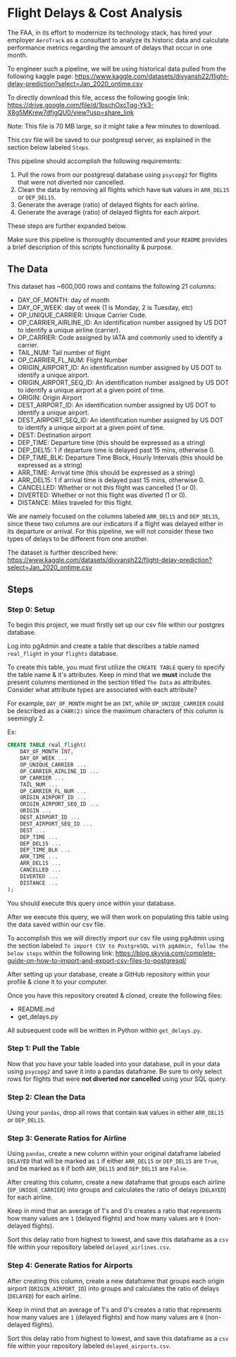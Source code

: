 # Flight Delays & Cost Analysis

The FAA, in its effort to modernize its technology stack, has hired your employer `AeroTrack` as a consultant to analyze its historic data and calculate performance metrics regarding the amount of delays that occur in one month.

To engineer such a pipeline, we will be using historical data pulled from the following kaggle page: https://www.kaggle.com/datasets/divyansh22/flight-delay-prediction?select=Jan_2020_ontime.csv 

To directly download this file, access the following google link: https://drive.google.com/file/d/1bschOxcTqg-Yk3-X8g5MKrew7dfjgQU0/view?usp=share_link 

Note: This file is 70 MB large, so it might take a few minutes to download. 

This csv file will be saved to our postgresql server, as explained in the section below labeled `Steps`. 

This pipeline should accomplish the following requirements: 
1. Pull the rows from our postgresql database using `psycopg2` for flights that were not diverted nor cancelled.
2. Clean the data by removing all flights which have `NaN` values in `ARR_DEL15` or `DEP_DEL15`.
3. Generate the average (ratio) of delayed flights for each airline.
4. Generate the average (ratio) of delayed flights for each airport.

These steps are further expanded below.

Make sure this pipeline is thoroughly documented and your `README` provides a brief description of this scripts functionality & purpose.

## The Data

This dataset has ~600,000 rows and contains the following 21 columns:
* DAY_OF_MONTH: day of month
* DAY_OF_WEEK: day of week (1 is Monday, 2 is Tuesday, etc)
* OP_UNIQUE_CARRIER: Unique Carrier Code. 
* OP_CARRIER_AIRLINE_ID: An identification number assigned by US DOT to identify a unique airline (carrier).
* OP_CARRIER: Code assigned by IATA and commonly used to identify a carrier.
* TAIL_NUM: Tail number of flight
* OP_CARRIER_FL_NUM: Flight Number
* ORIGIN_AIRPORT_ID: An identification number assigned by US DOT to identify a unique airport.
* ORIGIN_AIRPORT_SEQ_ID: An identification number assigned by US DOT to identify a unique airport at a given point of time.
* ORIGIN: Origin Airport
* DEST_AIRPORT_ID: An identification number assigned by US DOT to identify a unique airport.
* DEST_AIRPORT_SEQ_ID: An identification number assigned by US DOT to identify a unique airport at a given point of time.
* DEST: Destination airport
* DEP_TIME: Departure time (this should be expressed as a string)
* DEP_DEL15: 1 if departure time is delayed past 15 mins, otherwise 0.
* DEP_TIME_BLK: Departure Time Block, Hourly Intervals (this should be expressed as a string)
* ARR_TIME: Arrival time (this should be expressed as a string)
* ARR_DEL15: 1 if arrival time is delayed past 15 mins, otherwise 0.
* CANCELLED: Whether or not this flight was cancelled (1 or 0).
* DIVERTED: Whether or not this flight was diverted (1 or 0).
* DISTANCE: Miles traveled for this flight.

We are namely focused on the columns labeled `ARR_DEL15` and `DEP_DEL15`, since these two columns are our indicators if a flight was delayed either in its departure or arrival. For this pipeline, we will not consider these two types of delays to be different from one another.

The dataset is further described here: https://www.kaggle.com/datasets/divyansh22/flight-delay-prediction?select=Jan_2020_ontime.csv 

## Steps

### Step 0: Setup

To begin this project, we must firstly set up our csv file within our postgres database.

Log into pgAdmin and create a table that describes a table named `real_flight` in your `flights` database.

To create this table, you must first utilize the `CREATE TABLE` query to specify the table name & it's attributes. Keep in mind that we **must** include the present columns mentioned in the section titled `The Data` as attributes. Consider what attribute types are associated with each attribute?

For example, `DAY_OF_MONTH` might be an `INT`, while `OP_UNIQUE_CARRIER` could be described as a `CHAR(2)` since the maximum characters of this column is seemingly 2. 

Ex:
```sql
CREATE TABLE real_flight(
    DAY_OF_MONTH INT,
    DAY_OF_WEEK ...
    OP_UNIQUE_CARRIER ...
    OP_CARRIER_AIRLINE_ID ...
	OP_CARRIER ...
	TAIL_NUM ...
	OP_CARRIER_FL_NUM ...
	ORIGIN_AIRPORT_ID ...
	ORIGIN_AIRPORT_SEQ_ID ...
	ORIGIN ...
	DEST_AIRPORT_ID ...
	DEST_AIRPORT_SEQ_ID ...
	DEST ...
	DEP_TIME ...
	DEP_DEL15 ...
	DEP_TIME_BLK ...
	ARR_TIME ...
	ARR_DEL15 ...
	CANCELLED ...
	DIVERTED ...
	DISTANCE ...
);
```

You should execute this query once within your database.

After we execute this query, we will then work on populating this table using the data saved within our csv file.

To accomplish this we will directly import our csv file using pgAdmin using the section labeled `To import CSV to PostgreSQL with pgAdmin, follow the below steps` within the following link: https://blog.skyvia.com/complete-guide-on-how-to-import-and-export-csv-files-to-postgresql/ 

After setting up your database, create a GitHub repository within your profile & clone it to your computer.

Once you have this repository created & cloned, create the following files:
* README.md
* get_delays.py

All subsequent code will be written in Python within `get_delays.py`.

### Step 1: Pull the Table

Now that you have your table loaded into your database, pull in your data using `psycopg2` and save it into a pandas dataframe. Be sure to only select rows for flights that were **not diverted nor cancelled** using your SQL query.

### Step 2: Clean the Data

Using your `pandas`, drop all rows that contain `NaN` values in either `ARR_DEL15` or `DEP_DEL15`. 

### Step 3: Generate Ratios for Airline

Using `pandas`, create a new column within your original dataframe labeled `DELAYED` that will be marked as `1` if either `ARR_DEL15` or `DEP_DEL15` are `True`, and be marked as `0` if both `ARR_DEL15` and `DEP_DEL15` are `False`.

After creating this column, create a new dataframe that groups each airline (`OP_UNIQUE_CARRIER`) into groups and calculates the ratio of delays (`DELAYED`) for each airline.

Keep in mind that an average of 1's and 0's creates a ratio that represents how many values are `1` (delayed flights) and how many values are `0` (non-delayed flights).

Sort this delay ratio from highest to lowest, and save this dataframe as a `csv` file within your repository labeled `delayed_airlines.csv`.

### Step 4: Generate Ratios for Airports

After creating this column, create a new dataframe that groups each origin airport (`ORIGIN_AIRPORT_ID`) into groups and calculates the ratio of delays (`DELAYED`) for each airline.

Keep in mind that an average of 1's and 0's creates a ratio that represents how many values are `1` (delayed flights) and how many values are `0` (non-delayed flights).

Sort this delay ratio from highest to lowest, and save this dataframe as a `csv` file within your repository labeled `delayed_airports.csv`.
